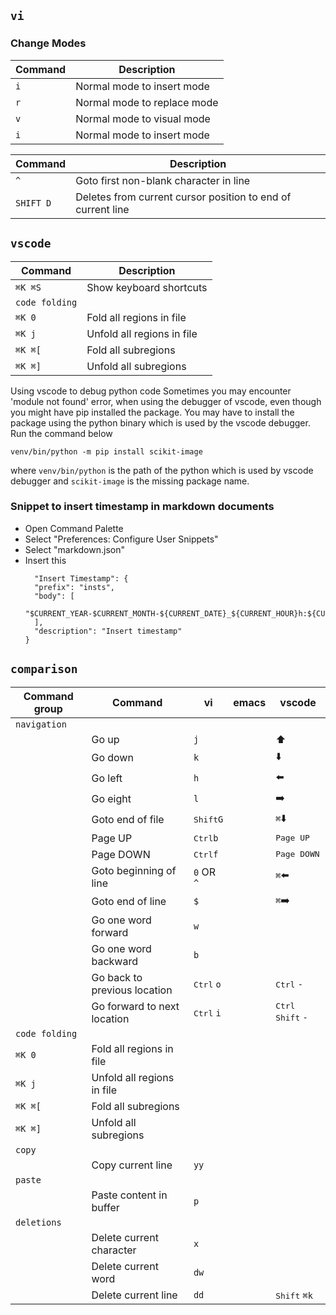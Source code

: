 
## `vi`

### Change Modes
| Command | Description |
| ------- | ----------- |
| `i` | Normal mode to insert mode |
| `r` | Normal mode to replace mode |
| `v` | Normal mode to visual mode |
| `i` | Normal mode to insert mode |

| Command | Description |
| ------- | ----------- |
| `^` | Goto first non-blank character in line |
| `SHIFT D` | Deletes from current cursor position to end of current line |

## `vscode`
| Command | Description |
| ------- | ----------- |
| `⌘K ⌘S` | Show keyboard shortcuts |
| `code folding`  |                    |
| `⌘K 0` | Fold all regions in file   |
| `⌘K j` | Unfold all regions in file |
| `⌘K ⌘[` | Fold all subregions |
| `⌘K ⌘]` | Unfold all subregions |

Using vscode to debug python code
Sometimes you may encounter 'module not found' error, when using the debugger of vscode, even though you might have pip installed the package. You may have to install the package using the python binary which is used by the vscode debugger. Run the command below

`venv/bin/python -m pip install scikit-image`

where `venv/bin/python` is the path of the python which is used by vscode debugger and `scikit-image` is the missing package name.
### Snippet to insert timestamp in markdown documents
- Open Command Palette
- Select "Preferences: Configure User Snippets"
- Select "markdown.json"
- Insert this
  ```
    "Insert Timestamp": {
    "prefix": "insts",
    "body": [
        "$CURRENT_YEAR-$CURRENT_MONTH-${CURRENT_DATE}_${CURRENT_HOUR}h:${CURRENT_MINUTE}m:${CURRENT_SECOND}s"
    ],
    "description": "Insert timestamp"
  }
  ```
## `comparison`
|  Command group  |       Command                  |    vi                  |    emacs    | vscode     |
| ----------------| -----------                    | -------                | ----------- |----------- |
| `navigation`    |                                |                        |             |
|                 | Go up                          |   `j`                  |             |  :arrow_up:    |
|                 | Go down                        |   `k`                  |             |  :arrow_down:    |
|                 | Go left                        |   `h`                  |             |  :arrow_left:    |
|                 | Go eight                       |   `l`                  |             |  :arrow_right:    |
|                 | Goto end of file               |   <kbd>Shift</kbd>`G`  |             |  `⌘`:arrow_down:    |
|                 | Page UP                        |   <kbd>Ctrl</kbd>`b`   |             |   <kbd>Page UP</kbd>   |
|                 | Page DOWN                      |   <kbd>Ctrl</kbd>`f`   |             |   <kbd>Page DOWN</kbd>   |
|                 | Goto beginning of line         |   `0` OR `^`           |             |  `⌘`:arrow_left:    |
|                 | Goto end of line               |   `$`                  |             |  `⌘`:arrow_right:    |
|                 | Go one word forward            |   `w`           |                    |      |
|                 | Go one word backward           |   `b`                  |             |     |
|                 | Go back to previous location   |   <kbd>Ctrl</kbd> `o`  |             |  <kbd>Ctrl</kbd> `-`    |
|                 | Go forward to next location    |   <kbd>Ctrl</kbd> `i`  |             | <kbd>Ctrl</kbd> <kbd>Shift</kbd> `-`    |
| `code folding`  |                    |
| `⌘K 0` | Fold all regions in file   |
| `⌘K j` | Unfold all regions in file |
| `⌘K ⌘[` | Fold all subregions |
| `⌘K ⌘]` | Unfold all subregions |
| `copy`     |                          |         |
|                 | Copy current line               |   `yy`                 |             |       |
| `paste`     |                          |         |
|                 | Paste content in buffer               |   `p`                 |             |       |
| `deletions`     |                          |         |
|                 | Delete current character |   `x`  |             |    |
|                 | Delete current word      |   `dw`  |             |    |
|                 | Delete current line      |   `dd`  |             |  <kbd>Shift</kbd> `⌘k`  |
